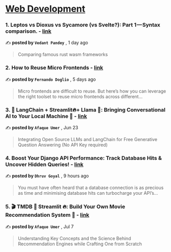 
<h1><a href=https://medium.com/tag/web-development/recommended target="_blank" rel="noopener noreferrer">Web Development</a></h1>
<h3>1. Leptos vs Dioxus vs Sycamore (vs Svelte?): Part 1 — Syntax comparison. - <a href=https://medium.com/@vedantpandey?source=tag_recommended_feed---------0-84----------web_development----------5c7b57d3_7a3d_48b6_8e77_11bb3901345b------- target="_blank" rel="noopener noreferrer">link</a></h3>

✍️ **posted by `Vedant Pandey`** <date> , 1 day ago</date>

<blockquote>Comparing famous rust wasm frameworks</blockquote>

<h3>2. How to Reuse Micro Frontends - <a href=https://medium.com/@deleteman123?source=tag_recommended_feed---------1-107----------web_development----------5c7b57d3_7a3d_48b6_8e77_11bb3901345b------- target="_blank" rel="noopener noreferrer">link</a></h3>

✍️ **posted by `Fernando Doglio`** <date> , 5 days ago</date>

<blockquote>Micro frontends are difficult to reuse. But here’s how you can leverage the right toolset to reuse micro frontends across different…</blockquote>

<h3>3. 🦜️ LangChain + Streamlit🔥+ Llama 🦙: Bringing Conversational AI to Your Local Machine 🤯 - <a href=https://medium.com/@afaqueumer?source=tag_recommended_feed---------2-85----------web_development----------5c7b57d3_7a3d_48b6_8e77_11bb3901345b------- target="_blank" rel="noopener noreferrer">link</a></h3>

✍️ **posted by `Afaque Umer`** <date> , Jun 23</date>

<blockquote>Integrating Open Source LLMs and LangChain for Free Generative Question Answering (No API Key required)</blockquote>

<h3>4. Boost Your Django API Performance: Track Database Hits & Uncover Hidden Queries! - <a href=https://medium.com/@dhruv-goyal-10?source=tag_recommended_feed---------3-84----------web_development----------5c7b57d3_7a3d_48b6_8e77_11bb3901345b------- target="_blank" rel="noopener noreferrer">link</a></h3>

✍️ **posted by `Dhruv Goyal`** <date> , 9 hours ago</date>

<blockquote>You must have often heard that a database connection is as precious as time and minimising database hits can turbocharge your API’s…</blockquote>

<h3>5. 🎬 TMDB 🤝 Streamlit 🔥: Build Your Own Movie Recommendation System 🚀 - <a href=https://medium.com/@afaqueumer?source=tag_recommended_feed---------4-107----------web_development----------5c7b57d3_7a3d_48b6_8e77_11bb3901345b------- target="_blank" rel="noopener noreferrer">link</a></h3>

✍️ **posted by `Afaque Umer`** <date> , Jul 7</date>

<blockquote>Understanding Key Concepts and the Science Behind Recommendation Engines while Crafting One from Scratch</blockquote>

